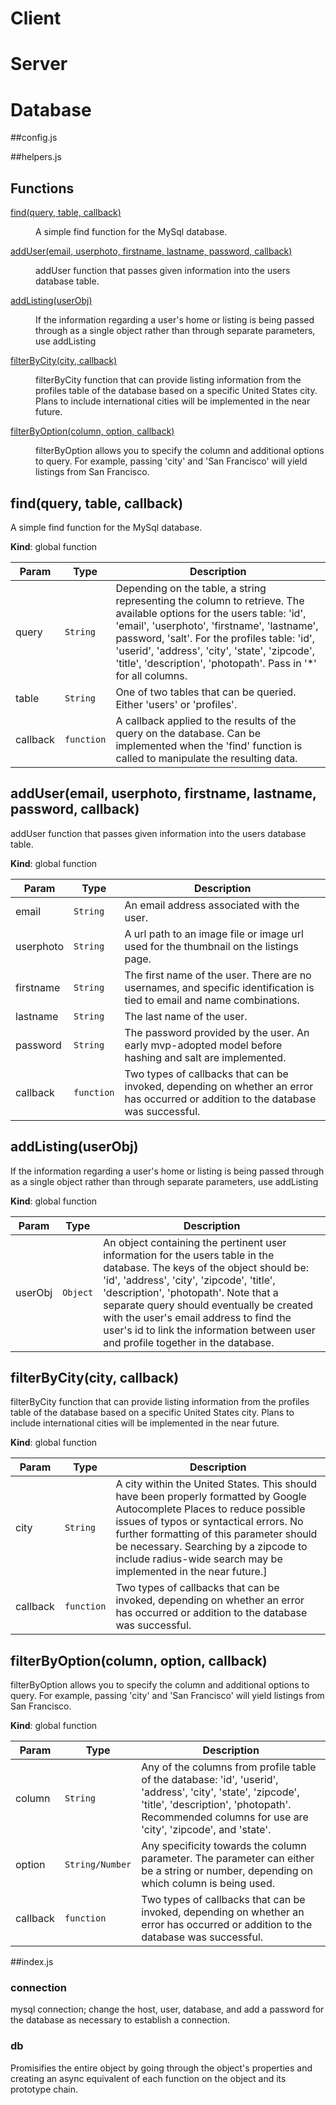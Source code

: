 # Client

# Server

# Database
##config.js

##helpers.js
## Functions

<dl>
<dt><a href="#find">find(query, table, callback)</a></dt>
<dd><p>A simple find function for the MySql database.</p>
</dd>
<dt><a href="#addUser">addUser(email, userphoto, firstname, lastname, password, callback)</a></dt>
<dd><p>addUser function that passes given information into the users database table.</p>
</dd>
<dt><a href="#addListing">addListing(userObj)</a></dt>
<dd><p>If the information regarding a user&#39;s home or listing is being passed through as a single object rather than through separate parameters, use addListing</p>
</dd>
<dt><a href="#filterByCity">filterByCity(city, callback)</a></dt>
<dd><p>filterByCity function that can provide listing information from the profiles table of the database based on a specific United States city. Plans to include international cities will be implemented in the near future.</p>
</dd>
<dt><a href="#filterByOption">filterByOption(column, option, callback)</a></dt>
<dd><p>filterByOption allows you to specify the column and additional options to query. For example, passing &#39;city&#39; and &#39;San Francisco&#39; will yield listings from San Francisco.</p>
</dd>
</dl>

<a name="find"></a>

## find(query, table, callback)
A simple find function for the MySql database.

**Kind**: global function  

| Param | Type | Description |
| --- | --- | --- |
| query | <code>String</code> | Depending on the table, a string representing the column to retrieve. The available options for the users table: 'id', 'email', 'userphoto', 'firstname', 'lastname', password, 'salt'. For the profiles table: 'id', 'userid', 'address', 'city', 'state', 'zipcode', 'title', 'description', 'photopath'. Pass in '*' for all columns. |
| table | <code>String</code> | One of two tables that can be queried. Either 'users' or 'profiles'. |
| callback | <code>function</code> | A callback applied to the results of the query on the database. Can be implemented when the 'find' function is called to manipulate the resulting data. |

<a name="addUser"></a>

## addUser(email, userphoto, firstname, lastname, password, callback)
addUser function that passes given information into the users database table.

**Kind**: global function  

| Param | Type | Description |
| --- | --- | --- |
| email | <code>String</code> | An email address associated with the user. |
| userphoto | <code>String</code> | A url path to an image file or image url used for the thumbnail on the listings page. |
| firstname | <code>String</code> | The first name of the user. There are no usernames, and specific identification is tied to email and name combinations. |
| lastname | <code>String</code> | The last name of the user. |
| password | <code>String</code> | The password provided by the user. An early mvp-adopted model before hashing and salt are implemented. |
| callback | <code>function</code> | Two types of callbacks that can be invoked, depending on whether an error has occurred or addition to the database was successful. |

<a name="addListing"></a>

## addListing(userObj)
If the information regarding a user's home or listing is being passed through as a single object rather than through separate parameters, use addListing

**Kind**: global function  

| Param | Type | Description |
| --- | --- | --- |
| userObj | <code>Object</code> | An object containing the pertinent user information for the users table in the database. The keys of the object should be: 'id', 'address', 'city', 'zipcode', 'title', 'description', 'photopath'. Note that a separate query should eventually be created with the user's email address to find the user's id to link the information between user and profile together in the database. |

<a name="filterByCity"></a>

## filterByCity(city, callback)
filterByCity function that can provide listing information from the profiles table of the database based on a specific United States city. Plans to include international cities will be implemented in the near future.

**Kind**: global function  

| Param | Type | Description |
| --- | --- | --- |
| city | <code>String</code> | A city within the United States. This should have been properly formatted by Google Autocomplete Places to reduce possible issues of typos or syntactical errors. No further formatting of this parameter should be necessary. Searching by a zipcode to include radius-wide search may be implemented in the near future.] |
| callback | <code>function</code> | Two types of callbacks that can be invoked, depending on whether an error has occurred or addition to the database was successful. |

<a name="filterByOption"></a>

## filterByOption(column, option, callback)
filterByOption allows you to specify the column and additional options to query. For example, passing 'city' and 'San Francisco' will yield listings from San Francisco.

**Kind**: global function  

| Param | Type | Description |
| --- | --- | --- |
| column | <code>String</code> | Any of the columns from profile table of the database: 'id', 'userid', 'address', 'city', 'state', 'zipcode', 'title', 'description', 'photopath'. Recommended columns for use are 'city', 'zipcode', and 'state'. |
| option | <code>String/Number</code> | Any specificity towards the column parameter. The parameter can either be a string or number, depending on which column is being used. |
| callback | <code>function</code> | Two types of callbacks that can be invoked, depending on whether an error has occurred or addition to the database was successful. |



##index.js

### connection
mysql connection; change the host, user, database, and add a password  for the database as necessary to establish a connection.

### db
Promisifies the entire object by going through the object's properties and creating an async equivalent of each function on the object and its prototype chain.
